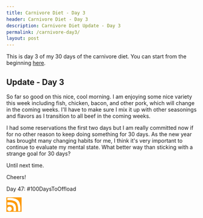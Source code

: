 ```yaml
---
title: Carnivore Diet - Day 3
header: Carnivore Diet - Day 3
description: Carnivore Diet Update - Day 3
permalink: /carnivore-day3/
layout: post
---
```


This is day 3 of my 30 days of the carnivore diet. You can start from the beginning [here](https://blog.mooreanalysis.com/carnivore/).

## Update - Day 3

So far so good on this nice, cool morning. I am enjoying some nice variety this week including fish, chicken, bacon, and other pork, which will change in the coming weeks. I'll have to make sure I mix it up with other seasonings and flavors as I transition to all beef in the coming weeks.

I had some reservations the first two days but I am really committed now if for no other reason to keep doing something for 30 days. As the new year has brought many changing habits for me, I think it's very important to continue to evaluate my mental state. What better way than sticking with a strange goal for 30 days?

Until next time.

Cheers!

Day 47: #100DaysToOffload

<a href="https://blog.mooreanalysis.com/feed.xml"><img src="/assets/images/rss_feed.jpg" style="opacity:1;" width="40"/></a>
